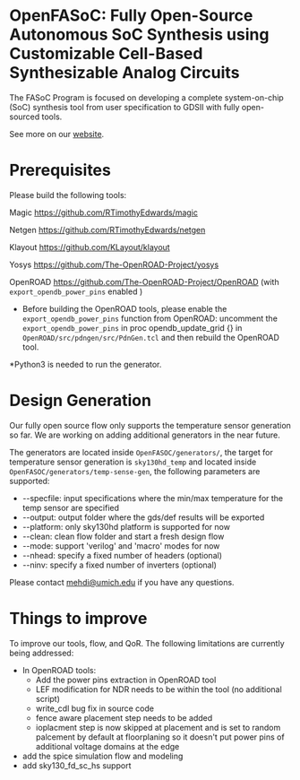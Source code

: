 # OpenFASoC: Fully Open-Source Autonomous SoC Synthesis using Customizable Cell-Based Synthesizable Analog Circuits

The FASoC Program is focused on developing a complete system-on-chip (SoC) synthesis tool from user specification to GDSII with fully open-sourced tools.

See more on our [website](https://fasoc.engin.umich.edu/).

# Prerequisites

Please build the following tools:

  Magic <https://github.com/RTimothyEdwards/magic>

  Netgen <https://github.com/RTimothyEdwards/netgen>
  
  Klayout <https://github.com/KLayout/klayout>
  
  Yosys <https://github.com/The-OpenROAD-Project/yosys>

  OpenROAD <https://github.com/The-OpenROAD-Project/OpenROAD> (with `export_opendb_power_pins` enabled )

   - Before building the OpenROAD tools, please enable the `export_opendb_power_pins` function from OpenROAD: uncomment the `export_opendb_power_pins` in proc opendb_update_grid {} in `OpenROAD/src/pdngen/src/PdnGen.tcl` and then rebuild the OpenROAD tool.

*Python3 is needed to run the generator.

# Design Generation

Our fully open source flow only supports the temperature sensor generation so far. We are working on adding additional generators in the near future.

The generators are located inside `OpenFASOC/generators/`, the target for temperature sensor generation is `sky130hd_temp` and located inside `OpenFASOC/generators/temp-sense-gen`, the following parameters are supported:

- --specfile: input specifications where the min/max temperature for the temp sensor are specified
- --output: output folder where the gds/def results will be exported
- --platform: only sky130hd platform is supported for now
- --clean: clean flow folder and start a fresh design flow
- --mode: support 'verilog' and 'macro' modes for now
- --nhead: specify a fixed number of headers (optional)
- --ninv: specify a fixed number of inverters (optional)

Please contact mehdi@umich.edu if you have any questions.

# Things to improve

To improve our tools, flow, and QoR. The following limitations are currently being addressed:
   - In OpenROAD tools:
       - Add the power pins extraction in OpenROAD tool
       - LEF modification for NDR needs to be within the tool (no additional script)
       - write_cdl bug fix in source code    
       - fence aware placement step needs to be added
       - ioplacment step is now skipped at placement and is set to random palcement by default at floorplaning so it doesn't put power pins of additional voltage domains at the edge
   - add the spice simulation flow and modeling
   - add sky130_fd_sc_hs support
